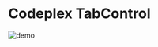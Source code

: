 # Codeplex TabControl
![demo](https://github.com/AutomaticDev/Codeplex-TabControl/assets/152792564/49ec5859-842e-4cff-9c79-f8dc4786b206)
